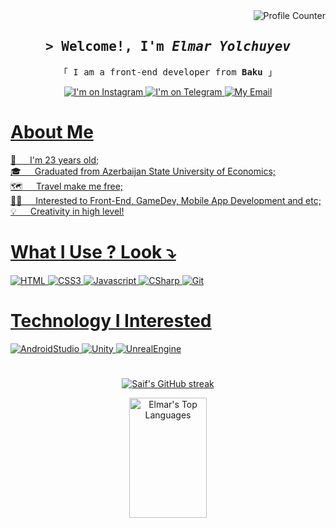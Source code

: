 <a href="https://komarev.com/ghpvc/?username=ElmarYolchuyev23">
<img align="right" src="https://komarev.com/ghpvc/?username=ElmarYolchuyev23&style=for-the-badge" alt="Profile Counter"/>
</a>

<br />

<h2 align="center">
  <samp>&gt; Welcome!, I'm <i>Elmar Yolchuyev</i></samp>
</h2>

<p align="center">
<samp>「 I am a front-end developer from <b>Baku</b> 」</samp>
</p>

<p align="center">
  <a target="_blank" href="https://www.instagram.com/elmar_yolchuyev/">
    <img src="https://img.shields.io/badge/Instagram-fe4164?style=for-the-badge&logo=instagram&logoColor=white" alt="I'm on Instagram"
  </a>
    <a target="_blank" href="https://t.me/elmaryolchuyev">
      <img src="https://img.shields.io/badge/-TELEGRAM-%2335A8DE?style=for-the-badge&logo=telegram" alt="I'm on Telegram"/>
    </a>
    <a href="mailto: elmar.yolchuyev23@gmail.com">
      <img src="https://img.shields.io/badge/-EMAIL-white?style=for-the-badge&logo=gmail" alt="My Email"
      </A>
</p>

# About Me
<p>
👦 &emsp; I'm 23 years old;<br/>
🎓 &emsp; Graduated from Azerbaijan State University of Economics;<br/>
🗺️ &emsp; Travel make me free;<br/>
🧑‍💻 &emsp; Interested to Front-End, GameDev, Mobile App Development and etc;
💡 &emsp; Creativity in high level!
</p>

# What I Use ? Look ⤵️
![HTML](https://img.shields.io/badge/HTML5-E34F26?style=for-the-badge&logo=html5&logoColor=white)
![CSS3](https://img.shields.io/badge/CSS3-1572B6?style=for-the-badge&logo=css3&logoColor=white)
![Javascript](https://img.shields.io/badge/Javascript-F0DB4F?style=for-the-badge&labelColor=black&logo=javascript&logoColor=F0DB4F)
![CSharp](https://img.shields.io/badge/-Csharp-%23792E82?style=for-the-badge&logo=csharp)
![Git](https://img.shields.io/badge/Git-F05032?style=for-the-badge&logo=git&logoColor=white)

# Technology I Interested
![AndroidStudio](https://img.shields.io/badge/-Android%20Studio-black?style=for-the-badge&logo=androidstudio)
![Unity](https://img.shields.io/badge/-Unity-black?style=for-the-badge&logo=unity)
![UnrealEngine](https://img.shields.io/badge/-Unreal%20Engine-black?style=for-the-badge&logo=unrealengine)
#
 
<p align="center">
  <a href="https://github.com/ElmarYolchuyev23">
    <img src="https://github-readme-streak-stats.herokuapp.com/?user=ElmarYolchuyev23&theme=tokyonight&border=7F3FBF&background=0D1117" alt="Saif's GitHub streak"/>
  </a>
</p>

<p align="center">
<a href="https://github.com/ElmarYolchuyev23"><img alt="Elmar's Top Languages" src="https://denvercoder1-github-readme-stats.vercel.app/api/top-langs/?username=ElmarYolchuyev23&langs_count=8&layout=compact&theme=tokyonight&border_color=7F3FBF&bg_color=0D1117&title_color=F85D7F&icon_color=F8D866" height="192px" width="49.5%"/></a>
  <br/>
</a>
</p>
   
